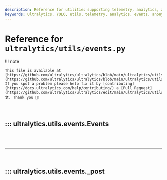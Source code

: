 ```yaml
---
description: Reference for utilities supporting telemetry, analytics, and event handling with lightweight background requests.
keywords: Ultralytics, YOLO, utils, telemetry, analytics, events, anonymization, background, JSON, POST, Python
---
```


# Reference for `ultralytics/utils/events.py`

!!! note

    This file is available at [https://github.com/ultralytics/ultralytics/blob/main/ultralytics/utils/events.py](https://github.com/ultralytics/ultralytics/blob/main/ultralytics/utils/events.py). If you spot a problem please help fix it by [contributing](https://docs.ultralytics.com/help/contributing/) a [Pull Request](https://github.com/ultralytics/ultralytics/edit/main/ultralytics/utils/events.py) 🛠️. Thank you 🙏!

<br>

## ::: ultralytics.utils.events.Events

<br><br><hr><br>

## ::: ultralytics.utils.events._post

<br><br>
